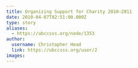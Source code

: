 ```yaml
---
title: Organizing Support for Charity 2010–2011 
date: 2010-04-07T02:51:00.000Z
type: story
aliases:
  - https://ubccsss.org/node/1353
author:
  username: Christopher Head
  link: https://ubccsss.org/user/2
images:
---
```



